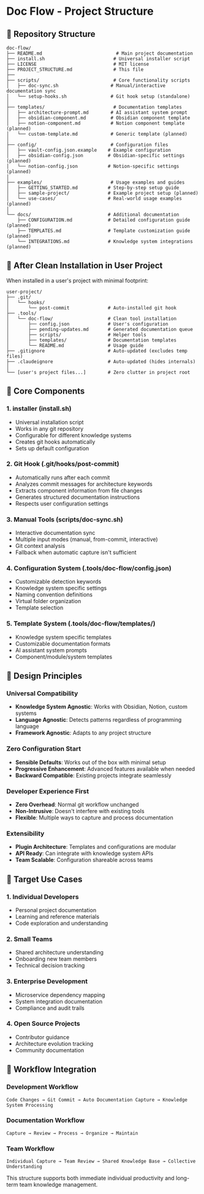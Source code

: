 # Doc Flow - Project Structure

## 📁 Repository Structure

```
doc-flow/
├── README.md                           # Main project documentation
├── install.sh                         # Universal installer script
├── LICENSE                            # MIT license
├── PROJECT_STRUCTURE.md               # This file
├── 
├── scripts/                           # Core functionality scripts
│   ├── doc-sync.sh                   # Manual/interactive documentation sync
│   └── setup-hooks.sh                # Git hook setup (standalone)
│
├── templates/                         # Documentation templates
│   ├── architecture-prompt.md        # AI assistant system prompt
│   ├── obsidian-component.md         # Obsidian component template
│   ├── notion-component.md           # Notion component template (planned)
│   └── custom-template.md            # Generic template (planned)
│
├── config/                           # Configuration files
│   ├── vault-config.json.example    # Example configuration
│   ├── obsidian-config.json         # Obsidian-specific settings (planned)
│   └── notion-config.json           # Notion-specific settings (planned)
│
├── examples/                         # Usage examples and guides
│   ├── GETTING_STARTED.md           # Step-by-step setup guide
│   ├── sample-project/              # Example project setup (planned)
│   └── use-cases/                   # Real-world usage examples (planned)
│
└── docs/                            # Additional documentation
    ├── CONFIGURATION.md             # Detailed configuration guide (planned)
    ├── TEMPLATES.md                 # Template customization guide (planned)
    └── INTEGRATIONS.md              # Knowledge system integrations (planned)
```

## 🎯 After Clean Installation in User Project

When installed in a user's project with minimal footprint:

```
user-project/
├── .git/
│   └── hooks/
│       └── post-commit              # Auto-installed git hook
├── .tools/
│   └── doc-flow/                    # Clean tool installation
│       ├── config.json              # User's configuration
│       ├── pending-updates.md       # Generated documentation queue
│       ├── scripts/                 # Helper tools
│       ├── templates/               # Documentation templates
│       └── README.md                # Usage guide
├── .gitignore                       # Auto-updated (excludes temp files)
├── .claudeignore                    # Auto-updated (hides internals)
│
└── [user's project files...]        # Zero clutter in project root
```

## 🔧 Core Components

### 1. **installer (install.sh)**
- Universal installation script
- Works in any git repository
- Configurable for different knowledge systems
- Creates git hooks automatically
- Sets up default configuration

### 2. **Git Hook (.git/hooks/post-commit)**
- Automatically runs after each commit
- Analyzes commit messages for architecture keywords
- Extracts component information from file changes
- Generates structured documentation instructions
- Respects user configuration settings

### 3. **Manual Tools (scripts/doc-sync.sh)**
- Interactive documentation sync
- Multiple input modes (manual, from-commit, interactive)
- Git context analysis
- Fallback when automatic capture isn't sufficient

### 4. **Configuration System (.tools/doc-flow/config.json)**
- Customizable detection keywords
- Knowledge system specific settings
- Naming convention definitions
- Virtual folder organization
- Template selection

### 5. **Template System (.tools/doc-flow/templates/)**
- Knowledge system specific templates
- Customizable documentation formats
- AI assistant system prompts
- Component/module/system templates

## 🚀 Design Principles

### Universal Compatibility
- **Knowledge System Agnostic**: Works with Obsidian, Notion, custom systems
- **Language Agnostic**: Detects patterns regardless of programming language
- **Framework Agnostic**: Adapts to any project structure

### Zero Configuration Start
- **Sensible Defaults**: Works out of the box with minimal setup
- **Progressive Enhancement**: Advanced features available when needed
- **Backward Compatible**: Existing projects integrate seamlessly

### Developer Experience First
- **Zero Overhead**: Normal git workflow unchanged
- **Non-Intrusive**: Doesn't interfere with existing tools
- **Flexible**: Multiple ways to capture and process documentation

### Extensibility
- **Plugin Architecture**: Templates and configurations are modular
- **API Ready**: Can integrate with knowledge system APIs
- **Team Scalable**: Configuration shareable across teams

## 🎯 Target Use Cases

### 1. **Individual Developers**
- Personal project documentation
- Learning and reference materials
- Code exploration and understanding

### 2. **Small Teams**
- Shared architecture understanding
- Onboarding new team members
- Technical decision tracking

### 3. **Enterprise Development**
- Microservice dependency mapping
- System integration documentation
- Compliance and audit trails

### 4. **Open Source Projects**
- Contributor guidance
- Architecture evolution tracking
- Community documentation

## 🔄 Workflow Integration

### Development Workflow
```
Code Changes → Git Commit → Auto Documentation Capture → Knowledge System Processing
```

### Documentation Workflow  
```
Capture → Review → Process → Organize → Maintain
```

### Team Workflow
```
Individual Capture → Team Review → Shared Knowledge Base → Collective Understanding
```

This structure supports both immediate individual productivity and long-term team knowledge management.